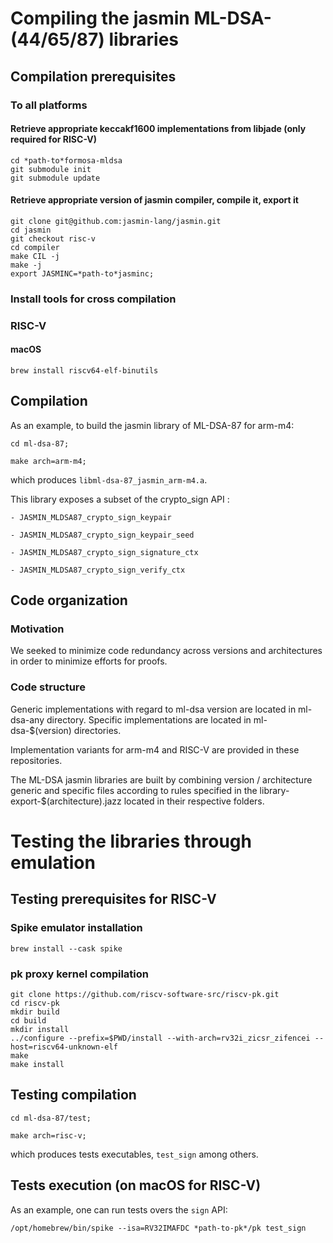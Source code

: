 # Compiling the jasmin ML-DSA-(44/65/87) libraries

## Compilation prerequisites

### To all platforms

#### Retrieve appropriate keccakf1600 implementations from libjade (only required for RISC-V)

``` shell
cd *path-to*formosa-mldsa
git submodule init
git submodule update
```

#### Retrieve appropriate version of jasmin compiler, compile it, export it

``` shell
git clone git@github.com:jasmin-lang/jasmin.git
cd jasmin
git checkout risc-v
cd compiler
make CIL -j
make -j
export JASMINC=*path-to*jasminc;
```

### Install tools for cross compilation

### RISC-V

#### macOS

``` shell
brew install riscv64-elf-binutils
```

## Compilation

As an example, to build the jasmin library of ML-DSA-87 for arm-m4:

`cd ml-dsa-87;`

`make arch=arm-m4;`

which produces `libml-dsa-87_jasmin_arm-m4.a`.

This library exposes a subset of the crypto_sign API :

    - JASMIN_MLDSA87_crypto_sign_keypair
    
    - JASMIN_MLDSA87_crypto_sign_keypair_seed
    
    - JASMIN_MLDSA87_crypto_sign_signature_ctx
    
    - JASMIN_MLDSA87_crypto_sign_verify_ctx

## Code organization

### Motivation
  We seeked to minimize code redundancy across versions and architectures in order to minimize efforts for proofs.

### Code structure

Generic implementations with regard to ml-dsa version are located in ml-dsa-any directory.
Specific implementations are located in ml-dsa-$(version) directories.

Implementation variants for arm-m4 and RISC-V are provided in these repositories.

The ML-DSA jasmin libraries are built by combining version / architecture generic and specific files according to rules specified in the library-export-$(architecture).jazz located in their respective folders.

# Testing the libraries through emulation

## Testing prerequisites for RISC-V

### Spike emulator installation

``` shell
brew install --cask spike
```

### pk proxy kernel compilation

``` shell
git clone https://github.com/riscv-software-src/riscv-pk.git
cd riscv-pk
mkdir build
cd build
mkdir install
../configure --prefix=$PWD/install --with-arch=rv32i_zicsr_zifencei --host=riscv64-unknown-elf
make
make install
```

## Testing compilation

`cd ml-dsa-87/test;`

`make arch=risc-v;`

which produces tests executables, `test_sign` among others.

## Tests execution (on macOS for RISC-V)

As an example, one can run tests overs the `sign` API:

`/opt/homebrew/bin/spike --isa=RV32IMAFDC *path-to-pk*/pk test_sign`
